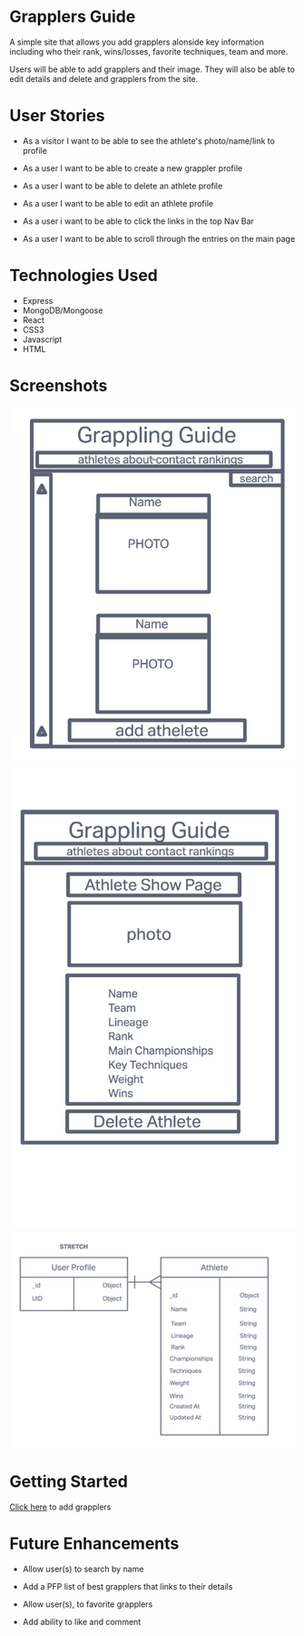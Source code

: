 # Grapplers Guide

A simple site that allows you add grapplers alonside key information including who their rank, wins/losses, favorite techniques, team and more. 

Users will be able to add grapplers and their image. They will also be able to edit details and delete and grapplers from the site. 

# User Stories 

- As a visitor I want to be able to see the athlete's photo/name/link to profile

- As a user I want to be able to create a new grappler profile

- As a user I want to be able to delete an athlete profile

- As a user I want to be able to edit an athlete profile

- As a user i want to be able to click the links in the top Nav Bar

- As a user I want to be able to scroll through the entries on the main page


# Technologies Used

- Express
- MongoDB/Mongoose 
- React
- CSS3
- Javascript
- HTML

# Screenshots

![image](/public/MainPageScreenshot.png)
![image](/public/ShowPageScreenShot.png)
![image](/public/ERDproject3.png)

#  Getting Started

[Click here](https://reliable-mooncake-0265de.netlify.app/) to add grapplers

# Future Enhancements 

- Allow user(s) to search by name

- Add a PFP list of best grapplers that links to their details

- Allow user(s), to favorite grapplers

- Add ability to like and comment 